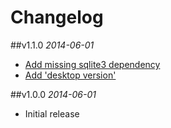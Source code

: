 # Changelog

##v1.1.0
*2014-06-01*

- [Add missing sqlite3 dependency](https://github.com/chrishunt/desktop/pull/1)
- [Add 'desktop version' ](https://github.com/chrishunt/desktop/pull/2)

##v1.0.0
*2014-06-01*

- Initial release
